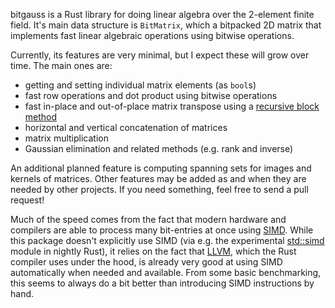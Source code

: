 bitgauss is a Rust library for doing linear algebra over the 2-element finite field. It's main data structure is `BitMatrix`, which a bitpacked 2D matrix that implements fast linear algebraic operations using bitwise operations.

Currently, its features are very minimal, but I expect these will grow over time. The main ones are:
- getting and setting individual matrix elements (as `bool`s)
- fast row operations and dot product using bitwise operations
- fast in-place and out-of-place matrix transpose using a [recursive block method](https://github.com/dsnet/matrix-transpose)
- horizontal and vertical concatenation of matrices
- matrix multiplication
- Gaussian elimination and related methods (e.g. rank and inverse)

An additional planned feature is computing spanning sets for images and kernels of matrices. Other features may be added as and when they are needed by other projects. If you need something, feel free to send a pull request!

Much of the speed comes from the fact that modern hardware and compilers are able to process many bit-entries at once using [SIMD](https://en.wikipedia.org/wiki/Single_instruction,_multiple_data). While this package doesn't explicitly use SIMD (via e.g. the experimental [std::simd](https://doc.rust-lang.org/std/simd/index.html) module in nightly Rust), it relies on the fact that [LLVM](https://llvm.org/), which the Rust compiler uses under the hood, is already very good at using SIMD automatically when needed and available. From some basic benchmarking, this seems to always do a bit better than introducing SIMD instructions by hand.
